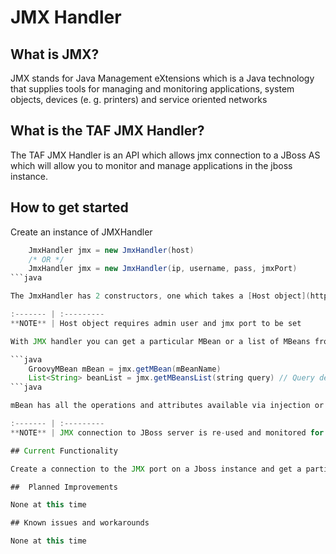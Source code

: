 <head>
   <title>JMX Handler</title>
</head>

# JMX Handler

## What is JMX?

JMX stands for Java Management eXtensions which is a Java technology that supplies tools for managing and monitoring applications, system
objects, devices (e. g. printers) and service oriented networks

## What is the TAF JMX Handler?

The TAF JMX Handler is an API which allows jmx connection to a JBoss AS which will allow you to monitor and manage applications in the
jboss instance.

## How to get started

Create an instance of JMXHandler

```java
    JmxHandler jmx = new JmxHandler(host)
    /* OR */
    JmxHandler jmx = new JmxHandler(ip, username, pass, jmxPort)
```java

The JmxHandler has 2 constructors, one which takes a [Host object](https://taf.seli.wh.rnd.internal.ericsson.com/apidocs/Latest/com/ericsson/cifwk/taf/data/Host.html) and the other which takes all the host details individually i.e. username, password, ip, etc.

:------- | :---------
**NOTE** | Host object requires admin user and jmx port to be set

With JMX handler you can get a particular MBean or a list of MBeans from the JBoss instance

```java
    GroovyMBean mBean = jmx.getMBean(mBeanName)
    List<String> beanList = jmx.getMBeansList(string query) // Query defaults to all
```java

mBean has all the operations and attributes available via injection or via setProperty/getProperty and invokeMethod helpers.

:------- | :---------
**NOTE** | JMX connection to JBoss server is re-used and monitored for idle time (set by default to 10 seconds). This value can be changed by setting connectionTimeout static property.

## Current Functionality

Create a connection to the JMX port on a Jboss instance and get a particular mbean or a list of them.

##  Planned Improvements

None at this time

## Known issues and workarounds

None at this time


